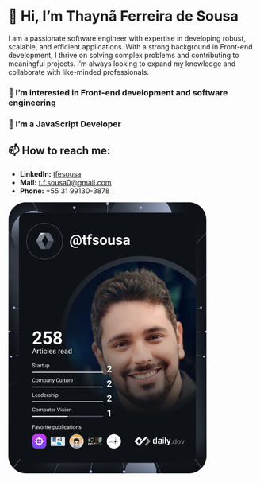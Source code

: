 # 👋 Hi, I’m **Thaynã Ferreira de Sousa**

I am a passionate software engineer with expertise in developing robust, scalable, and efficient applications. With a strong background in Front-end development, I thrive on solving complex problems and contributing to meaningful projects. I’m always looking to expand my knowledge and collaborate with like-minded professionals.

### 👀 I’m interested in **Front-end development** and **software engineering**
### 🌱 I’m a JavaScript Developer
<!--💞️ I’m looking to collaborate on ... -->
## 📫 How to reach me:
- **LinkedIn:** [tfesousa](https://www.linkedin.com/in/tfesousa/)
- **Mail:** t.f.sousa0@gmail.com
- **Phone:** +55 31 99130-3878

<img src="https://github.com/tfsousa/tfsousa/blob/main/devcard.svg" width="400" alt="Thaynã Ferreira's Dev Card"/>
<!---
tfsousa/tfsousa is a ✨ special ✨ repository because its `README.md` (this file) appears on your GitHub profile.
You can click the Preview link to take a look at your changes.
--->
